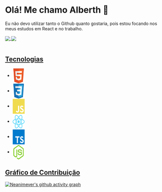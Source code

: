 # Olá! Me chamo Alberth 👋
Eu não devo utilizar tanto o Github quanto gostaria, pois estou focando nos meus estudos em React e no trabalho.
<br/>

<div>
    <a href="https://github.com/Neanimever">
    <img width="50%" align="center" src="https://github-readme-stats-sigma-five.vercel.app/api?username=Neanimever&show_icons=true&count_private=true&bg_color=000&title_color=48e91c&text_color=fff&icon_color=gold&hide_border=true" />
    <img width="42%" align="center" src="https://github-readme-stats-sjxn-git-master-neanimever.vercel.app//api/top-langs/?username=Neanimever&layout=compact&bg_color=000&text_color=fff&title_color=48e91c&hide_border=true&count-private=true" />
</div>

<br />

## Tecnologias
<div>
    <ul>
        <li>    
            <img align="center" alt="HTML" height="50" width="40" src="https://raw.githubusercontent.com/devicons/devicon/master/icons/html5/html5-original.svg">
        </li>
        <li>
            <img align="center" alt="CSS" height="50" width="40" src="https://raw.githubusercontent.com/devicons/devicon/master/icons/css3/css3-original.svg">
        </li>
        <li>
            <img align="center" alt="JavaScript" height="50" width="40" src="https://raw.githubusercontent.com/devicons/devicon/master/icons/javascript/javascript-plain.svg">
        </li>
        <li>
            <img align="center" alt="React" height="50" width="40" src="https://raw.githubusercontent.com/devicons/devicon/master/icons/react/react-original.svg">
        </li>
        <li>    
            <img align="center" alt="TypeScript" height="50" width="40" src="https://raw.githubusercontent.com/devicons/devicon/master/icons/typescript/typescript-plain.svg">
        </li>
        <li>
            <img align="center" alt="Node.js" height="50" width="40" src="https://raw.githubusercontent.com/devicons/devicon/master/icons/nodejs/nodejs-plain.svg">
        </li>
    </ul>
</div>

## Gráfico de Contribuição
[![Neanimever's github activity graph](https://github-readme-activity-graph.vercel.app/graph?username=Neanimever&bg_color=000000&color=4be91c&line=4be91c&point=ffffff&area=true&hide_border=true)](https://github.com/ashutosh00710/github-readme-activity-graph)
